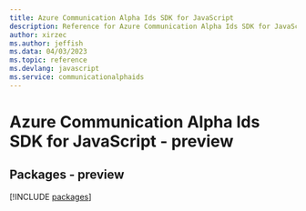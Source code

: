 ```yaml
---
title: Azure Communication Alpha Ids SDK for JavaScript
description: Reference for Azure Communication Alpha Ids SDK for JavaScript
author: xirzec
ms.author: jeffish
ms.data: 04/03/2023
ms.topic: reference
ms.devlang: javascript
ms.service: communicationalphaids
---
```

# Azure Communication Alpha Ids SDK for JavaScript - preview
## Packages - preview
[!INCLUDE [packages](communication-alpha-ids-index.md)]